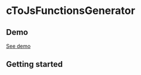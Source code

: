 # cToJsFunctionsGenerator

## Demo
[See demo](https://marwin1991.github.io/cToJsFunctionsGenerator/)

## Getting started

